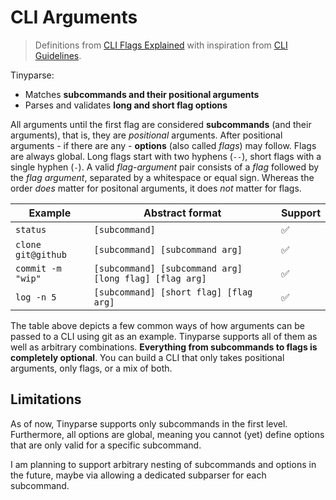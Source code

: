 # CLI Arguments

> Definitions from [CLI Flags Explained](https://oclif.io/blog/2019/02/20/cli-flags-explained) with inspiration from [CLI Guidelines](https://clig.dev/).

Tinyparse:

- Matches **subcommands and their positional arguments**
- Parses and validates **long and short flag options**

All arguments until the first flag are considered **subcommands** (and their arguments), that is, they are _positional_ arguments. After positional arguments - if there are any - **options** (also called _flags_) may follow. Flags are always global. Long flags start with two hyphens (`--`), short flags with a single hyphen (`-`). A valid _flag-argument_ pair consists of a _flag_ followed by the _flag argument_, separated by a whitespace or equal sign. Whereas the order _does_ matter for positonal arguments, it does _not_ matter for flags.

| Example            | Abstract format                                        | Support |
| ------------------ | ------------------------------------------------------ | ------- |
| `status`           | `[subcommand]`                                         | ✅      |
| `clone git@github` | `[subcommand] [subcommand arg]`                        | ✅      |
| `commit -m "wip"`  | `[subcommand] [subcommand arg] [long flag] [flag arg]` | ✅      |
| `log -n 5`         | `[subcommand] [short flag] [flag arg]`                 | ✅      |

The table above depicts a few common ways of how arguments can be passed to a CLI using git as an example. Tinyparse supports all of them as well as arbitrary combinations. **Everything from subcommands to flags is completely optional**. You can build a CLI that only takes positional arguments, only flags, or a mix of both.

## Limitations

As of now, Tinyparse supports only subcommands in the first level. Furthermore, all options are global, meaning you cannot (yet) define options that are only valid for a specific subcommand.

I am planning to support arbitrary nesting of subcommands and options in the future, maybe via allowing a dedicated subparser for each subcommand.
